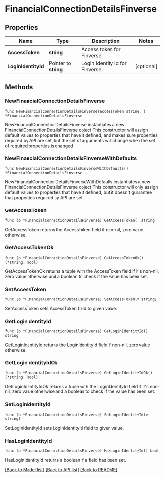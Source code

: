 # FinancialConnectionDetailsFinverse

## Properties

Name | Type | Description | Notes
------------ | ------------- | ------------- | -------------
**AccessToken** | **string** | Access token for Finverse | 
**LoginIdentityId** | Pointer to **string** | Login Identity Id for Finverse | [optional] 

## Methods

### NewFinancialConnectionDetailsFinverse

`func NewFinancialConnectionDetailsFinverse(accessToken string, ) *FinancialConnectionDetailsFinverse`

NewFinancialConnectionDetailsFinverse instantiates a new FinancialConnectionDetailsFinverse object
This constructor will assign default values to properties that have it defined,
and makes sure properties required by API are set, but the set of arguments
will change when the set of required properties is changed

### NewFinancialConnectionDetailsFinverseWithDefaults

`func NewFinancialConnectionDetailsFinverseWithDefaults() *FinancialConnectionDetailsFinverse`

NewFinancialConnectionDetailsFinverseWithDefaults instantiates a new FinancialConnectionDetailsFinverse object
This constructor will only assign default values to properties that have it defined,
but it doesn't guarantee that properties required by API are set

### GetAccessToken

`func (o *FinancialConnectionDetailsFinverse) GetAccessToken() string`

GetAccessToken returns the AccessToken field if non-nil, zero value otherwise.

### GetAccessTokenOk

`func (o *FinancialConnectionDetailsFinverse) GetAccessTokenOk() (*string, bool)`

GetAccessTokenOk returns a tuple with the AccessToken field if it's non-nil, zero value otherwise
and a boolean to check if the value has been set.

### SetAccessToken

`func (o *FinancialConnectionDetailsFinverse) SetAccessToken(v string)`

SetAccessToken sets AccessToken field to given value.


### GetLoginIdentityId

`func (o *FinancialConnectionDetailsFinverse) GetLoginIdentityId() string`

GetLoginIdentityId returns the LoginIdentityId field if non-nil, zero value otherwise.

### GetLoginIdentityIdOk

`func (o *FinancialConnectionDetailsFinverse) GetLoginIdentityIdOk() (*string, bool)`

GetLoginIdentityIdOk returns a tuple with the LoginIdentityId field if it's non-nil, zero value otherwise
and a boolean to check if the value has been set.

### SetLoginIdentityId

`func (o *FinancialConnectionDetailsFinverse) SetLoginIdentityId(v string)`

SetLoginIdentityId sets LoginIdentityId field to given value.

### HasLoginIdentityId

`func (o *FinancialConnectionDetailsFinverse) HasLoginIdentityId() bool`

HasLoginIdentityId returns a boolean if a field has been set.


[[Back to Model list]](../README.md#documentation-for-models) [[Back to API list]](../README.md#documentation-for-api-endpoints) [[Back to README]](../README.md)



